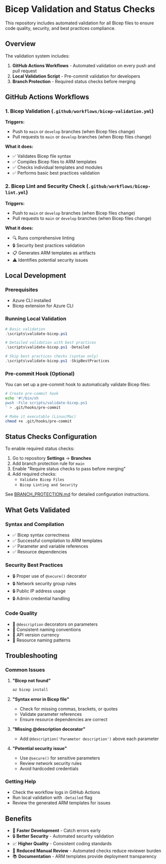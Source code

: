 # Bicep Validation and Status Checks

This repository includes automated validation for all Bicep files to ensure code quality, security, and best practices compliance.

## Overview

The validation system includes:

1. **GitHub Actions Workflows** - Automated validation on every push and pull request
2. **Local Validation Script** - Pre-commit validation for developers
3. **Branch Protection** - Required status checks before merging

## GitHub Actions Workflows

### 1. Bicep Validation (`.github/workflows/bicep-validation.yml`)

**Triggers:**
- Push to `main` or `develop` branches (when Bicep files change)
- Pull requests to `main` or `develop` branches (when Bicep files change)

**What it does:**
- ✅ Validates Bicep file syntax
- ✅ Compiles Bicep files to ARM templates
- ✅ Checks individual templates and modules
- ✅ Performs basic best practices validation

### 2. Bicep Lint and Security Check (`.github/workflows/bicep-lint.yml`)

**Triggers:**
- Push to `main` or `develop` branches (when Bicep files change)
- Pull requests to `main` or `develop` branches (when Bicep files change)

**What it does:**
- 🔍 Runs comprehensive linting
- 🔒 Security best practices validation
- 📋 Generates ARM templates as artifacts
- ⚠️  Identifies potential security issues

## Local Development

### Prerequisites

- Azure CLI installed
- Bicep extension for Azure CLI

### Running Local Validation

```powershell
# Basic validation
.\scripts\validate-bicep.ps1

# Detailed validation with best practices
.\scripts\validate-bicep.ps1 -Detailed

# Skip best practices checks (syntax only)
.\scripts\validate-bicep.ps1 -SkipBestPractices
```

### Pre-commit Hook (Optional)

You can set up a pre-commit hook to automatically validate Bicep files:

```bash
# Create pre-commit hook
echo '#!/bin/sh
pwsh -File scripts/validate-bicep.ps1
' > .git/hooks/pre-commit

# Make it executable (Linux/Mac)
chmod +x .git/hooks/pre-commit
```

## Status Checks Configuration

To enable required status checks:

1. Go to repository **Settings** → **Branches**
2. Add branch protection rule for `main`
3. Enable "Require status checks to pass before merging"
4. Add required checks:
   - `Validate Bicep Files`
   - `Bicep Linting and Security`

See [BRANCH_PROTECTION.md](.github/BRANCH_PROTECTION.md) for detailed configuration instructions.

## What Gets Validated

### Syntax and Compilation
- ✅ Bicep syntax correctness
- ✅ Successful compilation to ARM templates
- ✅ Parameter and variable references
- ✅ Resource dependencies

### Security Best Practices
- 🔒 Proper use of `@secure()` decorator
- 🔒 Network security group rules
- 🔒 Public IP address usage
- 🔒 Admin credential handling

### Code Quality
- 📝 `@description` decorators on parameters
- 📝 Consistent naming conventions
- 📝 API version currency
- 📝 Resource naming patterns

## Troubleshooting

### Common Issues

1. **"Bicep not found"**
   ```bash
   az bicep install
   ```

2. **"Syntax error in Bicep file"**
   - Check for missing commas, brackets, or quotes
   - Validate parameter references
   - Ensure resource dependencies are correct

3. **"Missing @description decorator"**
   - Add `@description('Parameter description')` above each parameter

4. **"Potential security issue"**
   - Use `@secure()` for sensitive parameters
   - Review network security rules
   - Avoid hardcoded credentials

### Getting Help

- Check the workflow logs in GitHub Actions
- Run local validation with `-Detailed` flag
- Review the generated ARM templates for issues

## Benefits

- 🚀 **Faster Development** - Catch errors early
- 🔒 **Better Security** - Automated security validation
- 📈 **Higher Quality** - Consistent coding standards
- 🤖 **Reduced Manual Review** - Automated checks reduce reviewer burden
- 📚 **Documentation** - ARM templates provide deployment transparency
